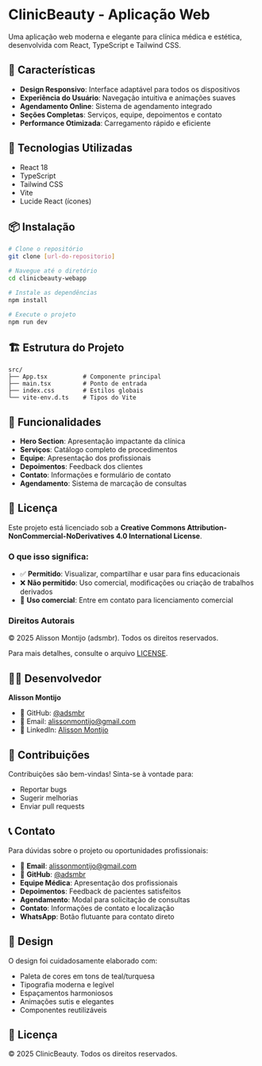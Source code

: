 # ClinicBeauty - Aplicação Web

Uma aplicação web moderna e elegante para clínica médica e estética, desenvolvida com React, TypeScript e Tailwind CSS.

## 🌟 Características

- **Design Responsivo**: Interface adaptável para todos os dispositivos
- **Experiência do Usuário**: Navegação intuitiva e animações suaves
- **Agendamento Online**: Sistema de agendamento integrado
- **Seções Completas**: Serviços, equipe, depoimentos e contato
- **Performance Otimizada**: Carregamento rápido e eficiente

## 🚀 Tecnologias Utilizadas

- React 18
- TypeScript
- Tailwind CSS
- Vite
- Lucide React (ícones)

## 📦 Instalação

```bash
# Clone o repositório
git clone [url-do-repositorio]

# Navegue até o diretório
cd clinicbeauty-webapp

# Instale as dependências
npm install

# Execute o projeto
npm run dev
```

## 🏗️ Estrutura do Projeto

```
src/
├── App.tsx          # Componente principal
├── main.tsx         # Ponto de entrada
├── index.css        # Estilos globais
└── vite-env.d.ts    # Tipos do Vite
```

## 📱 Funcionalidades

- **Hero Section**: Apresentação impactante da clínica
- **Serviços**: Catálogo completo de procedimentos
- **Equipe**: Apresentação dos profissionais
- **Depoimentos**: Feedback dos clientes
- **Contato**: Informações e formulário de contato
- **Agendamento**: Sistema de marcação de consultas

## 📄 Licença

Este projeto está licenciado sob a **Creative Commons Attribution-NonCommercial-NoDerivatives 4.0 International License**.

### O que isso significa:
- ✅ **Permitido**: Visualizar, compartilhar e usar para fins educacionais
- ❌ **Não permitido**: Uso comercial, modificações ou criação de trabalhos derivados
- 📧 **Uso comercial**: Entre em contato para licenciamento comercial

### Direitos Autorais
© 2025 Alisson Montijo (adsmbr). Todos os direitos reservados.

Para mais detalhes, consulte o arquivo [LICENSE](./LICENSE).

## 👨‍💻 Desenvolvedor

**Alisson Montijo**
- 🐙 GitHub: [@adsmbr](https://github.com/adsmbr)
- 📧 Email: alissonmontijo@gmail.com
- 💼 LinkedIn: [Alisson Montijo](https://linkedin.com/in/alissonmontijo)

## 🤝 Contribuições

Contribuições são bem-vindas! Sinta-se à vontade para:
- Reportar bugs
- Sugerir melhorias
- Enviar pull requests

## 📞 Contato

Para dúvidas sobre o projeto ou oportunidades profissionais:
- 📧 **Email**: alissonmontijo@gmail.com
- 🐙 **GitHub**: [@adsmbr](https://github.com/adsmbr)
- **Equipe Médica**: Apresentação dos profissionais
- **Depoimentos**: Feedback de pacientes satisfeitos
- **Agendamento**: Modal para solicitação de consultas
- **Contato**: Informações de contato e localização
- **WhatsApp**: Botão flutuante para contato direto

## 🎨 Design

O design foi cuidadosamente elaborado com:
- Paleta de cores em tons de teal/turquesa
- Tipografia moderna e legível
- Espaçamentos harmoniosos
- Animações sutis e elegantes
- Componentes reutilizáveis

## 📄 Licença

© 2025 ClinicBeauty. Todos os direitos reservados.